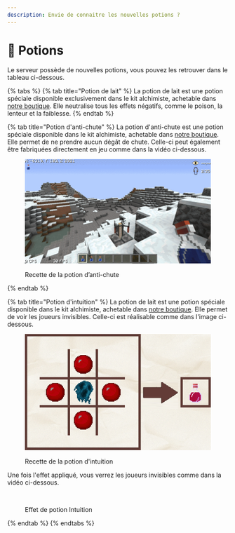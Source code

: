 ```yaml
---
description: Envie de connaitre les nouvelles potions ?
---
```


# 🥃 Potions

Le serveur possède de nouvelles potions, vous pouvez les retrouver dans le tableau ci-dessous.

{% tabs %}
{% tab title="Potion de lait" %}
La potion de lait est une potion spéciale disponible exclusivement dans le kit alchimiste, achetable dans [notre boutique](https://plutonia-mc.fr/shop/categories/kits). Elle neutralise tous les effets négatifs, comme le poison, la lenteur et la faiblesse.
{% endtab %}

{% tab title="Potion d'anti-chute" %}
La potion d'anti-chute est une potion spéciale disponible dans le kit alchimiste, achetable dans [notre boutique](https://plutonia-mc.fr/shop/categories/kits). Elle permet de ne prendre aucun dégât de chute. Celle-ci peut également être fabriquées directement en jeu comme dans la vidéo ci-dessous.

<figure><img src="../../.gitbook/assets/C6RrtjkSQd.gif" alt=""><figcaption><p>Recette de la potion d’anti-chute</p></figcaption></figure>
{% endtab %}

{% tab title="Potion d'intuition" %}
La potion de lait est une potion spéciale disponible dans le kit alchimiste, achetable dans [notre boutique](https://plutonia-mc.fr/shop/categories/kits). Elle permet de voir les joueurs invisibles. Celle-ci est réalisable comme dans l'image ci-dessous.

<figure><img src="../../.gitbook/assets/L2sFYIlgfs.png" alt=""><figcaption><p>Recette de la potion d'intuition</p></figcaption></figure>

Une fois l'effet appliqué, vous verrez les joueurs invisibles comme dans la vidéo ci-dessous.

<figure><img src="../../.gitbook/assets/NC4hLgDbCm.gif" alt=""><figcaption><p>Effet de potion Intuition</p></figcaption></figure>
{% endtab %}
{% endtabs %}

